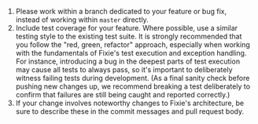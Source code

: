 1. Please work within a branch dedicated to your feature or bug fix, instead of working within `master` directly.
2. Include test coverage for your feature. Where possible, use a similar testing style to the existing test suite. It is strongly recommended that you follow the "red, green, refactor" approach, especially when working with the fundamentals of Fixie's test execution and exception handling. For instance, introducing a bug in the deepest parts of test execution may cause all tests to always pass, so it's important to deliberately witness failing tests during development. (As a final sanity check before pushing new changes up, we recommend breaking a test deliberately to confirm that failures are still being caught and reported correctly.)
3. If your change involves noteworthy changes to Fixie's architecture, be sure to describe these in the commit messages and pull request body.